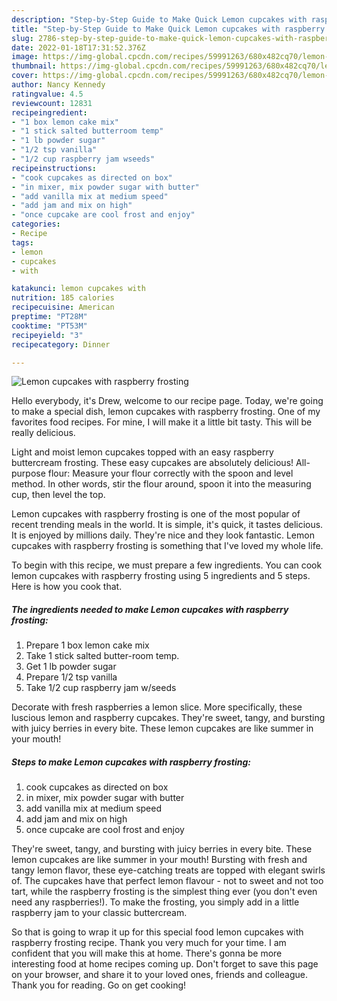 ```yaml
---
description: "Step-by-Step Guide to Make Quick Lemon cupcakes with raspberry frosting"
title: "Step-by-Step Guide to Make Quick Lemon cupcakes with raspberry frosting"
slug: 2786-step-by-step-guide-to-make-quick-lemon-cupcakes-with-raspberry-frosting
date: 2022-01-18T17:31:52.376Z
image: https://img-global.cpcdn.com/recipes/59991263/680x482cq70/lemon-cupcakes-with-raspberry-frosting-recipe-main-photo.jpg
thumbnail: https://img-global.cpcdn.com/recipes/59991263/680x482cq70/lemon-cupcakes-with-raspberry-frosting-recipe-main-photo.jpg
cover: https://img-global.cpcdn.com/recipes/59991263/680x482cq70/lemon-cupcakes-with-raspberry-frosting-recipe-main-photo.jpg
author: Nancy Kennedy
ratingvalue: 4.5
reviewcount: 12831
recipeingredient:
- "1 box lemon cake mix"
- "1 stick salted butterroom temp"
- "1 lb powder sugar"
- "1/2 tsp vanilla"
- "1/2 cup raspberry jam wseeds"
recipeinstructions:
- "cook cupcakes as directed on box"
- "in mixer, mix powder sugar with butter"
- "add vanilla mix at medium speed"
- "add jam and mix on high"
- "once cupcake are cool frost and enjoy"
categories:
- Recipe
tags:
- lemon
- cupcakes
- with

katakunci: lemon cupcakes with 
nutrition: 185 calories
recipecuisine: American
preptime: "PT28M"
cooktime: "PT53M"
recipeyield: "3"
recipecategory: Dinner

---
```



![Lemon cupcakes with raspberry frosting](https://img-global.cpcdn.com/recipes/59991263/680x482cq70/lemon-cupcakes-with-raspberry-frosting-recipe-main-photo.jpg)

Hello everybody, it's Drew, welcome to our recipe page. Today, we're going to make a special dish, lemon cupcakes with raspberry frosting. One of my favorites food recipes. For mine, I will make it a little bit tasty. This will be really delicious.

Light and moist lemon cupcakes topped with an easy raspberry buttercream frosting. These easy cupcakes are absolutely delicious! All-purpose flour: Measure your flour correctly with the spoon and level method. In other words, stir the flour around, spoon it into the measuring cup, then level the top.

Lemon cupcakes with raspberry frosting is one of the most popular of recent trending meals in the world. It is simple, it's quick, it tastes delicious. It is enjoyed by millions daily. They're nice and they look fantastic. Lemon cupcakes with raspberry frosting is something that I've loved my whole life.


To begin with this recipe, we must prepare a few ingredients. You can cook lemon cupcakes with raspberry frosting using 5 ingredients and 5 steps. Here is how you cook that.

<!--inarticleads1-->

##### The ingredients needed to make Lemon cupcakes with raspberry frosting:

1. Prepare 1 box lemon cake mix
1. Take 1 stick salted butter-room temp.
1. Get 1 lb powder sugar
1. Prepare 1/2 tsp vanilla
1. Take 1/2 cup raspberry jam w/seeds


Decorate with fresh raspberries a lemon slice. More specifically, these luscious lemon and raspberry cupcakes. They&#39;re sweet, tangy, and bursting with juicy berries in every bite. These lemon cupcakes are like summer in your mouth! 

<!--inarticleads2-->

##### Steps to make Lemon cupcakes with raspberry frosting:

1. cook cupcakes as directed on box
1. in mixer, mix powder sugar with butter
1. add vanilla mix at medium speed
1. add jam and mix on high
1. once cupcake are cool frost and enjoy


They&#39;re sweet, tangy, and bursting with juicy berries in every bite. These lemon cupcakes are like summer in your mouth! Bursting with fresh and tangy lemon flavor, these eye-catching treats are topped with elegant swirls of. The cupcakes have that perfect lemon flavour - not to sweet and not too tart, while the raspberry frosting is the simplest thing ever (you don&#39;t even need any raspberries!). To make the frosting, you simply add in a little raspberry jam to your classic buttercream. 

So that is going to wrap it up for this special food lemon cupcakes with raspberry frosting recipe. Thank you very much for your time. I am confident that you will make this at home. There's gonna be more interesting food at home recipes coming up. Don't forget to save this page on your browser, and share it to your loved ones, friends and colleague. Thank you for reading. Go on get cooking!
